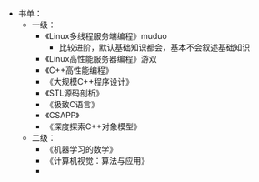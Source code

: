 - 书单：
	- 一级：
		- 《Linux多线程服务端编程》muduo
			- 比较进阶，默认基础知识都会，基本不会叙述基础知识
		- 《Linux高性能服务器编程》游双
		- 《C++高性能编程》
		- 《大规模C++程序设计》
		- 《STL源码剖析》
		- 《极致C语言》
		- 《CSAPP》
		- 《深度探索C++对象模型》
	- 二级：
		- 《机器学习的数学》
		- 《计算机视觉：算法与应用》
		-
